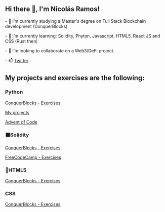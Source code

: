 <head>
  <link href= "//#" rel= "stylesheet" >
</head>

<body>
  <h2>Hi there 👋, I'm Nicolás Ramos!</h2>

<p>- 🔭 I’m currently studying a Master's degree on Full Stack Blockchain development (ConquerBlocks)</p>
<p>- 🌱 I’m currently learning: Solidity, Phyton, Javascript, HTML5, React JS and CSS (Rust then)</p>
<p>- 👯 I’m looking to collaborate on a Web3/DeFi project.</p>
<p>- 📫 <a href="https://twitter.com/nicoa_ramos">Twitter</a></p>

<!-- - 🤔 I’m looking for help with ... -->
<!-- - ⚡ Fun fact: ...-->
<!-- - 💬 Ask me about ...-->

<h2>My projects and exercises are the following:</h2>
<h3><i class="ci-python"></i> Python</h3>
<p><a href="https://github.com/Radin6/python-conquerblocks-exercise">ConquerBlocks - Exercises</a></p>
<p><a href="https://github.com/Radin6/python-projects">My projects</a></p>
<p><a href="https://github.com/Radin6/advent-of-code">Advent of Code</a></p>
<h3>⬛Solidity</h3>
<p><a href="https://github.com/Radin6/solidity-conquerblocks-exercises">ConquerBlocks - Exercises</a></p>
<p><a href="https://github.com/Radin6/solidity-freeCodeCamp-exercises">FreeCodeCamp - Exercises</a></p>
<h3>🔶HTML5</h3>
<p><a href="https://github.com/Radin6/html-conquerblocks-exercise">ConquerBlocks - Exercises</a></p>
<h3>CSS</h3>
<p><a href="https://github.com/Radin6/css-conquerblocks-exercises">ConquerBlocks - Exercises</a></p>
</body>

